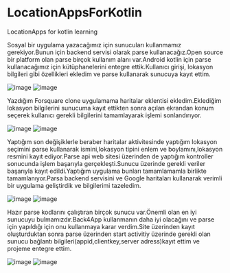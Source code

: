 # LocationAppsForKotlin
LocationApps for kotlin learning

Sosyal bir uygulama yazacağımız için sunucuları kullanmamız gerekiyor.Bunun için backend servisi olarak parse kullanacağız.Open source bir platform olan parse birçok kullanım alanı var.Android kotlin için parse kullanacağımız için kütüphanelerini entegre ettik.Kullanıcı girişi, lokasyon bilgileri gibi özellikleri ekledim ve parse kullanarak sunucuya kayıt ettim.

![image](https://user-images.githubusercontent.com/61920968/158148157-34f55e38-7129-411f-aaf6-74e119149f64.png)
![image](https://user-images.githubusercontent.com/61920968/158148181-4b85eb95-266c-44a3-a91b-e046c4ad1576.png)

Yazdığım Forsquare clone uygulamama haritalar eklentisi ekledim.Eklediğim lokasyon bilgilerini sunucuma kayıt ettikten sonra açılan ekrandan konum seçerek kullanıcı gerekli bilgilerini tamamlayarak işlemi sonlandırıyor.

![image](https://user-images.githubusercontent.com/61920968/158148279-339d507d-8285-4655-b4f3-a36cffd044e3.png)
![image](https://user-images.githubusercontent.com/61920968/158148288-471bddc6-4b3c-4d97-b565-ee939c9bb85b.png)

Yaptığım son değişiklerle beraber haritalar aktivitesinde yaptığım lokasyon seçimini parse kullanarak ismini,lokasyon tipini enlem ve boylamını,lokasyon resmini kayıt ediyor.Parse api web sitesi üzerinden de yaptığım kontroller sonucunda işlem başarıyla gerçekleşti.Sunucu üzerinde gerekli veriler başarıyla kayıt edildi.Yaptığım uygulama bunları tamamlamamla birlikte tamamlanıyor.Parsa backend servisini ve Google haritaları kullanarak verimli bir uygulama geliştirdik ve bilgilerimi tazeledim.

![image](https://user-images.githubusercontent.com/61920968/158148356-58bc560f-6a30-4ed4-8f76-8cce4f5444e7.png)
![image](https://user-images.githubusercontent.com/61920968/158148367-9df6c4bc-4bb1-4739-b569-894c08bf14aa.png)

Hazır parse kodlarını çalıştıran birçok sunucu var.Önemli olan en iyi sunucuyu bulmamızdır.Back4App kullanmanın daha iyi olacağını ve parse için yapıldığı için onu kullanmaya karar verdim.Site üzerinden kayıt oluşturduktan sonra parse üzerinden start activitiy üzerinde gerekli olan sunucu bağlantı bilgileri(appid,clientkey,server adress)kayıt ettim ve projeme entegre ettim.

![image](https://user-images.githubusercontent.com/61920968/158148440-a712d251-c549-4a39-bf80-009ce716e760.png)
![image](https://user-images.githubusercontent.com/61920968/158148457-038ea768-84c5-4912-bcf6-f6247f803d12.png)
